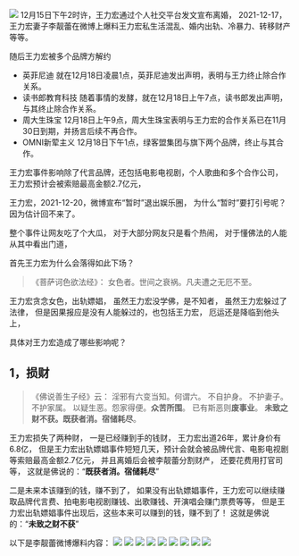 ![](images/王力宏.jpg)
12月15日下午2时许，王力宏通过个人社交平台发文宣布离婚，
2021-12-17，王力宏妻子李靓蕾在微博上爆料王力宏私生活混乱、婚内出轨、冷暴力、转移财产等等。

随后王力宏被多个品牌方解约
*   英菲尼迪
就在12月18日凌晨1点，英菲尼迪发出声明，表明与王力终止除合作关系。
*   读书郎教育科技
随着事情的发酵，就在12月18日上午7点，读书郎发出声明，与其终止除合作关系。
*   周大生珠宝
12月18日上午9点，周大生珠宝表明与王力宏的合作关系已在11月30日到期，并扬言后续不再合作。
*   OMNI新荤主义
12月18日下午1点，绿客盟集团与旗下两个品牌，终止与其合作。

王力宏事件影响除了代言品牌，还包括电影电视剧，个人歌曲和多个合作公司，
王力宏预计会被索赔最高金额2.7亿元，

王力宏，2021-12-20，微博宣布“暂时”退出娱乐圈，
为什么“暂时”要打引号呢？
因为估计回不来了。

整个事件让网友吃了个大瓜，
对于大部分网友只是看个热闹，
对于懂佛法的人能从其中看出门道，

首先王力宏为什么会落得如此下场？
> 《菩萨诃色欲法经》：
> 女色者。世间之衰祸。凡夫遭之无厄不至。

王力宏贪念女色，出轨嫖娼，
虽然王力宏没学佛，是不知者，
虽然王力宏躲过了法律，
但是因果报应是没有人能躲过的，也包括王力宏，
厄运还是降临到他头上，

具体对王力宏造成了哪些影响呢？
## 1，损财
> 《佛说善生子经》云： 
> 淫邪有六变当知。何谓六。
> 不自护身。
> 不护妻子。
> 不护家属。
> 以疑生恶。怨家得便。**众苦所围**。
> 已有斯恶则**废事业**。
> **未致之财不获。既获者消。宿储耗尽**。

王力宏损失了两种财，
一是已经赚到手的钱财，
王力宏出道26年，累计身价有6.8亿，
但是王力宏出轨嫖娼事件短短几天，预计会就会被品牌代言、电影电视剧等索赔最高金额2.7亿元，
并且离婚后会被李靓蕾分割财产，
还要花费用打官司等，
这就是佛说的：“**既获者消。宿储耗尽**”

二是未来本该赚到的钱，赚不到了，
如果没有出轨嫖娼事件，王力宏可以继续赚取品牌代言费、拍电影电视剧赚钱、出歌赚钱、开演唱会赚门票费等等，
但是王力宏出轨嫖娼事件出现后，这些本来可以赚到的钱，赚不到了！
这就是佛说的：“**未致之财不获**”

以下是李靓蕾微博爆料内容：
![](images/李靓蕾控诉王力宏1.jpg)
![](images/李靓蕾控诉王力宏2.jpg)
![](images/李靓蕾控诉王力宏3.jpg)
![](images/李靓蕾控诉王力宏4.jpg)
![](images/李靓蕾控诉王力宏5.jpg)
![](images/李靓蕾控诉王力宏6.jpg)
![](images/李靓蕾控诉王力宏7.jpg)
![](images/李靓蕾控诉王力宏8.jpg)
![](images/李靓蕾控诉王力宏9.jpg)

